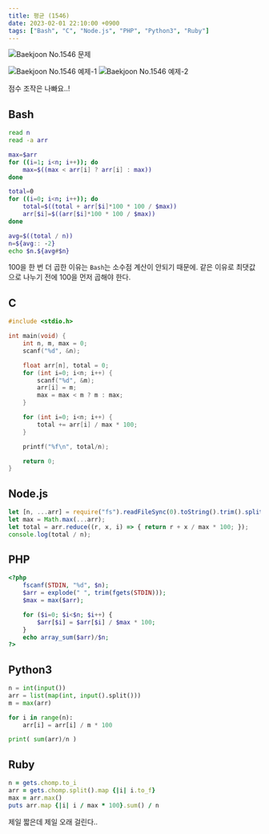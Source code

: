 ```yaml
---
title: 평균 (1546)
date: 2023-02-01 22:10:00 +0900
tags: ["Bash", "C", "Node.js", "PHP", "Python3", "Ruby"]
---
```


![Baekjoon No.1546 문제](https://cdn.jsdelivr.net/gh/kimzuni/cdn/blog/baekjoon-1546-1.png)

![Baekjoon No.1546 예제-1](https://cdn.jsdelivr.net/gh/kimzuni/cdn/blog/baekjoon-1546-2.png)
![Baekjoon No.1546 예제-2](https://cdn.jsdelivr.net/gh/kimzuni/cdn/blog/baekjoon-1546-3.png)

점수 조작은 나빠요..!

## Bash

```bash
read n
read -a arr

max=$arr
for ((i=1; i<n; i++)); do
	max=$((max < arr[i] ? arr[i] : max))
done

total=0
for ((i=0; i<n; i++)); do
	total=$((total + arr[$i]*100 * 100 / $max))
	arr[$i]=$((arr[$i]*100 * 100 / $max))
done

avg=$((total / n))
n=${avg:: -2}
echo $n.${avg#$n}
```

100을 한 번 더 곱한 이유는 `Bash`는 소수점 계산이 안되기 때문에.
같은 이유로 최댓값으로 나누기 전에 100을 먼저 곱해야 한다.

## C

```c
#include <stdio.h>

int main(void) {
	int n, m, max = 0;
	scanf("%d", &n);

	float arr[n], total = 0;
	for (int i=0; i<n; i++) {
		scanf("%d", &m);
		arr[i] = m;
		max = max < m ? m : max;
	}

	for (int i=0; i<n; i++) {
		total += arr[i] / max * 100;
	}

	printf("%f\n", total/n);

	return 0;
}
```

## Node.js

```javascript
let [n, ...arr] = require("fs").readFileSync(0).toString().trim().split(/ |\n/).map(Number);
let max = Math.max(...arr);
let total = arr.reduce((r, x, i) => { return r + x / max * 100; });
console.log(total / n);
```

## PHP

```php
<?php
	fscanf(STDIN, "%d", $n);
	$arr = explode(" ", trim(fgets(STDIN)));
	$max = max($arr);

	for ($i=0; $i<$n; $i++) {
		$arr[$i] = $arr[$i] / $max * 100;
	}
	echo array_sum($arr)/$n;
?>
```

## Python3

```python
n = int(input())
arr = list(map(int, input().split()))
m = max(arr)

for i in range(n):
    arr[i] = arr[i] / m * 100

print( sum(arr)/n )
```

## Ruby

```ruby
n = gets.chomp.to_i
arr = gets.chomp.split().map {|i| i.to_f}
max = arr.max()
puts arr.map {|i| i / max * 100}.sum() / n
```

제일 짧은데 제일 오래 걸린다..
